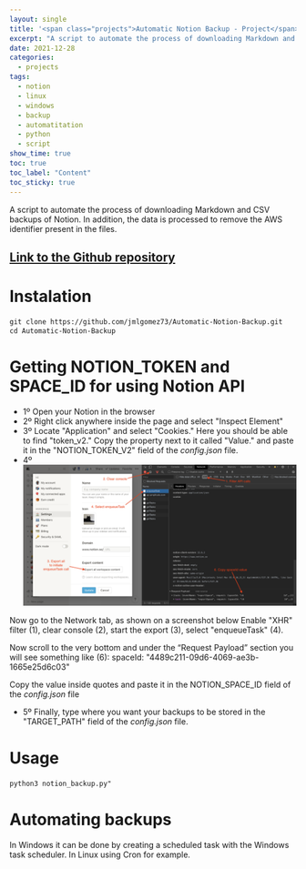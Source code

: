 ```yaml
---
layout: single
title: '<span class="projects">Automatic Notion Backup - Project</span>'
excerpt: "A script to automate the process of downloading Markdown and CSV backups of Notion. In addition, the data is processed to remove the AWS identifier present in the files."
date: 2021-12-28
categories:
  - projects
tags:  
  - notion
  - linux
  - windows
  - backup
  - automatitation
  - python
  - script
show_time: true
toc: true
toc_label: "Content"
toc_sticky: true
---
```


A script to automate the process of downloading Markdown and CSV backups of Notion. In addition, the data is processed to remove the AWS identifier present in the files.

## [Link to the Github repository](https://github.com/jmlgomez73/Automatic-Notion-Backup)

# Instalation
```
git clone https://github.com/jmlgomez73/Automatic-Notion-Backup.git
cd Automatic-Notion-Backup
```

# Getting NOTION_TOKEN and SPACE_ID for using Notion API

- 1º Open your Notion in the browser
- 2º Right click anywhere inside the page and select "Inspect Element"
- 3º Locate "Application" and select "Cookies." Here you should be able to find "token_v2." Copy the property next to it called "Value." and paste it in the "NOTION_TOKEN_V2" field of the *config.json* file.
- 4º
<a href="/assets/images/automatic-notion-backup/notion.png"><img src="/assets/images/automatic-notion-backup/notion.png" alt="automatic-notion-backup"></a>

Now go to the Network tab, as shown on a screenshot below Enable "XHR" filter (1), clear console (2), start the export (3), select "enqueueTask" (4).
  
Now scroll to the very bottom and under the “Request Payload” section you will see something like (6):
spaceId: "4489c211-09d6-4069-ae3b-1665e25d6c03"

Copy the value inside quotes and paste it in the NOTION_SPACE_ID field of the *config.json* file

- 5º Finally, type where you want your backups to be stored in the "TARGET_PATH" field of the *config.json* file.

# Usage

```
python3 notion_backup.py"
```

# Automating backups

In Windows it can be done by creating a scheduled task with the Windows task scheduler.
In Linux using Cron for example.
